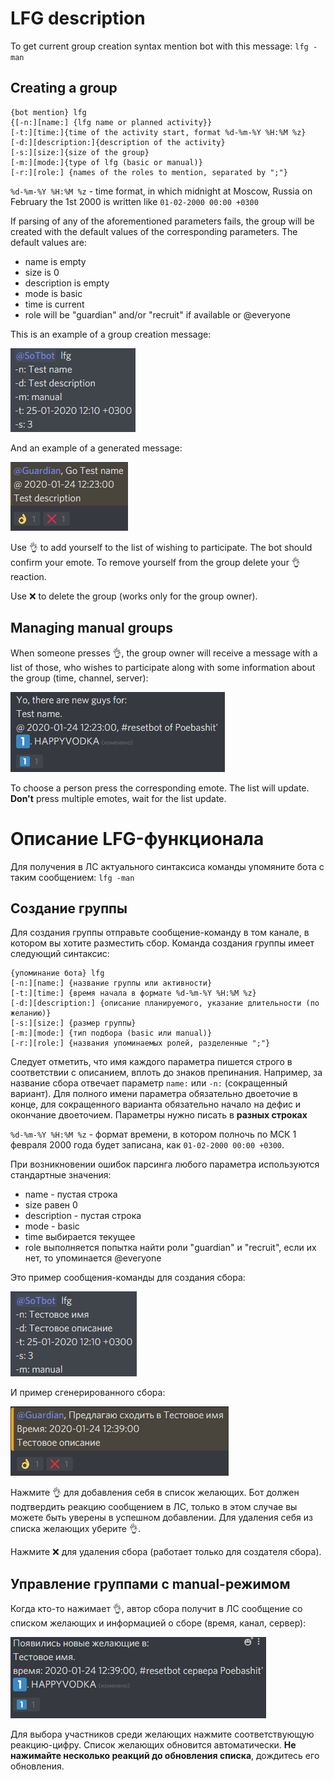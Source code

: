 # LFG description

To get current group creation syntax mention bot with this message: `lfg -man`

## Creating a group

```
{bot mention} lfg
{[-n:][name:] {lfg name or planned activity}}
[-t:][time:]{time of the activity start, format %d-%m-%Y %H:%M %z}
[-d:][description:]{description of the activity}
[-s:][size:]{size of the group}
[-m:][mode:]{type of lfg (basic or manual)}
[-r:][role:] {names of the roles to mention, separated by ";"}
```

`%d-%m-%Y %H:%M %z` - time format, in which midnight at Moscow, Russia on February the 1st 2000 is written like `01-02-2000 00:00 +0300`

If parsing of any of the aforementioned parameters fails, the group will be created with the default values of the corresponding parameters.
The default values are:
- name is empty
- size is 0
- description is empty
- mode is basic
- time is current
- role will be "guardian" and/or "recruit" if available or @everyone

This is an example of a group creation message:

![](images/lfg_command_en.png)

And an example of a generated message:

![](images/lfg_bot_group_en.png)

Use 👌 to add yourself to the list of wishing to participate. The bot should confirm your emote. To remove yourself from the group delete your 👌 reaction.

Use ❌ to delete the group (works only for the group owner).

## Managing manual groups

When someone presses 👌, the group owner will receive a message with a list of those, who wishes to participate along with some information about the group (time, channel, server):

![](images/lfg_wishers_en.png)

To choose a person press the corresponding emote. The list will update. **Don't** press multiple emotes, wait for the list update.

# Описание LFG-функционала

Для получения в ЛС актуального синтаксиса команды упомяните бота с таким сообщением: `lfg -man`

## Создание группы

Для создания группы отправьте сообщение-команду в том канале, в котором вы хотите разместить сбор.
Команда создания группы имеет следующий синтаксис:

```
{упоминание бота} lfg
[-n:][name:] {название группы или активности}
[-t:][time:] {время начала в формате %d-%m-%Y %H:%M %z}
[-d:][description:] {описание планируемого, указание длительности (по желанию)}
[-s:][size:] {размер группы}
[-m:][mode:] {тип подбора (basic или manual)}
[-r:][role:] {названия упоминаемых ролей, разделенные ";"}
```

Следует отметить, что имя каждого параметра пишется строго в соответствии с описанием, вплоть до знаков препинания. Например, за название сбора отвечает параметр `name:` или `-n:` (сокращенный вариант). Для полного имени параметра обязательно двоеточие в конце, для сокращенного варианта обязательно начало на дефис и окончание двоеточием. Параметры нужно писать в **разных строках**

`%d-%m-%Y %H:%M %z` - формат времени, в котором полночь по МСК 1 февраля 2000 года будет записана, как `01-02-2000 00:00 +0300`.

При возникновении ошибок парсинга любого параметра используются стандартные значения:
- name - пустая строка
- size равен 0
- description - пустая строка
- mode - basic
- time выбирается текущее
- role выполняется попытка найти роли "guardian" и "recruit", если их нет, то упоминается @everyone

Это пример сообщения-команды для создания сбора:

![](images/lfg_command_ru.png)

И пример сгенерированного сбора:

![](images/lfg_bot_group_ru.png)

Нажмите 👌 для добавления себя в список желающих. Бот должен подтвердить реакцию сообщением в ЛС, только в этом случае вы можете быть уверены в успешном добавлении. Для удаления себя из списка желающих уберите 👌.

Нажмите ❌ для удаления сбора (работает только для создателя сбора).

## Управление группами с manual-режимом

Когда кто-то нажимает 👌, автор сбора получит в ЛС сообщение со списком желающих и информацией о сборе (время, канал, сервер):

![](images/lfg_wishers_ru.png)

Для выбора участников среди желающих нажмите соответствующую реакцию-цифру. Список желающих обновится автоматически. **Не нажимайте несколько реакций до обновления списка**, дождитесь его обновления.
